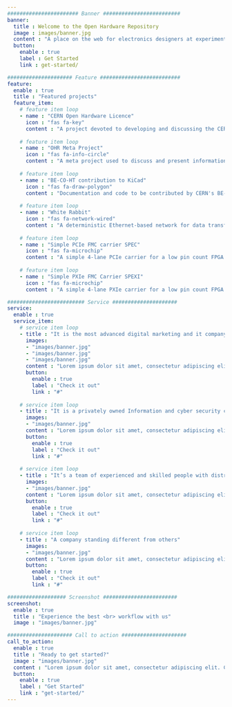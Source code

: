 ```yaml
---
####################### Banner #########################
banner:
  title : Welcome to the Open Hardware Repository
  image : images/banner.jpg
  content : "A place on the web for electronics designers at experimental physics facilities to collaborate on open hardware designs, much in the philosophy of the free software movement."
  button:
    enable : true
    label : Get Started
    link : get-started/

##################### Feature ##########################
feature:
  enable : true
  title : "Featured projects"
  feature_item:
    # feature item loop
    - name : "CERN Open Hardware Licence"
      icon : "fas fa-key"
      content : "A project devoted to developing and discussing the CERN Open Hardware Licence"
      
    # feature item loop
    - name : "OHR Meta Project"
      icon : "fas fa-info-circle"
      content : "A meta project used to discuss and present information about Open Hardware and related subjects"
      
    # feature item loop
    - name : "BE-CO-HT contribution to KiCad"
      icon : "fas fa-draw-polygon"
      content : "Documentation and code to be contributed by CERN's BE-CO-HT section to the KiCad PCB design tool"
      
    # feature item loop
    - name : "White Rabbit"
      icon : "fas fa-network-wired"
      content : "A deterministic Ethernet-based network for data transfer and synchronization"
      
    # feature item loop
    - name : "Simple PCIe FMC carrier SPEC"
      icon : "fas fa-microchip"
      content : "A simple 4-lane PCIe carrier for a low pin count FPGA Mezzanine Card (VITA 57)"
      
    # feature item loop
    - name : "Simple PXIe FMC Carrier SPEXI"
      icon : "fas fa-microchip"
      content : "A simple 4-lane PXIe carrier for a low pin count FPGA Mezzanine Card (VITA 57)"

######################### Service #####################
service:
  enable : true
  service_item:
    # service item loop
    - title : "It is the most advanced digital marketing and it company."
      images:
      - "images/banner.jpg"
      - "images/banner.jpg"
      - "images/banner.jpg"
      content : "Lorem ipsum dolor sit amet, consectetur adipiscing elit. Consequat tristique eget amet, tempus eu at consecttur. Leo facilisi nunc viverra tellus. Ac laoreet sit vel consquat. consectetur adipiscing elit. Consequat tristique eget amet, tempus eu at consecttur. Leo facilisi nunc viverra tellus. Ac laoreet sit vel consquat."
      button:
        enable : true
        label : "Check it out"
        link : "#"
        
    # service item loop
    - title : "It is a privately owned Information and cyber security company"
      images:
      - "images/banner.jpg"
      content : "Lorem ipsum dolor sit amet, consectetur adipiscing elit. Consequat tristique eget amet, tempus eu at consecttur. Leo facilisi nunc viverra tellus. Ac laoreet sit vel consquat. consectetur adipiscing elit. Consequat tristique eget amet, tempus eu at consecttur. Leo facilisi nunc viverra tellus. Ac laoreet sit vel consquat."
      button:
        enable : true
        label : "Check it out"
        link : "#"
        
    # service item loop
    - title : "It’s a team of experienced and skilled people with distributions"
      images:
      - "images/banner.jpg"
      content : "Lorem ipsum dolor sit amet, consectetur adipiscing elit. Consequat tristique eget amet, tempus eu at consecttur. Leo facilisi nunc viverra tellus. Ac laoreet sit vel consquat. consectetur adipiscing elit. Consequat tristique eget amet, tempus eu at consecttur. Leo facilisi nunc viverra tellus. Ac laoreet sit vel consquat."
      button:
        enable : true
        label : "Check it out"
        link : "#"
        
    # service item loop
    - title : "A company standing different from others"
      images:
      - "images/banner.jpg"
      content : "Lorem ipsum dolor sit amet, consectetur adipiscing elit. Consequat tristique eget amet, tempus eu at consecttur. Leo facilisi nunc viverra tellus. Ac laoreet sit vel consquat. consectetur adipiscing elit. Consequat tristique eget amet, tempus eu at consecttur. Leo facilisi nunc viverra tellus. Ac laoreet sit vel consquat."
      button:
        enable : true
        label : "Check it out"
        link : "#"

################### Screenshot ########################
screenshot:
  enable : true
  title : "Experience the best <br> workflow with us"
  image : "images/banner.jpg"

##################### Call to action #####################
call_to_action:
  enable : true
  title : "Ready to get started?"
  image : "images/banner.jpg"
  content : "Lorem ipsum dolor sit amet, consectetur adipiscing elit. Consequat tristique eget amet, tempus eu at consecttur."
  button:
    enable : true
    label : "Get Started"
    link : "get-started/"
---
```

